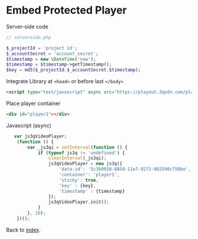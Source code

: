 # Embed Protected Player

Server-side code

```php
// serverside.php

$_projectId = 'project id';
$_accountSecret = 'account_secret';
$timestamp = new \DateTime('now');
$timestamp = $timestamp->getTimestamp();
$key = md5($_projectId.$_accountSecret.$timestamp);
```

Integrate Library at `<head>` or before last `</body>`
```html
<script type="text/javascript" async src="https://playout.3qsdn.com/player/js/sdnplayer.js"></script>
```

Place player container
```html
<div id="player1"></div>
```

Javascript (async)
```javascript
   var js3qVideoPlayer;
    (function () {
        var _js3qi = setInterval(function () {
            if (typeof js3q != 'undefined') {
                clearInterval(_js3qi);
                js3qVideoPlayer = new js3q({
                    'data-id': '5c3b0910-8850-11e7-9273-002590c750be',
                    'container': 'player1',
                    'sticky': true,
                    'key' : {key},
                    'timestamp' : {timestamp}
                });
                js3qVideoPlayer.init();
            }
        }, 10);
    })();
```

Back to [index](../README.md).